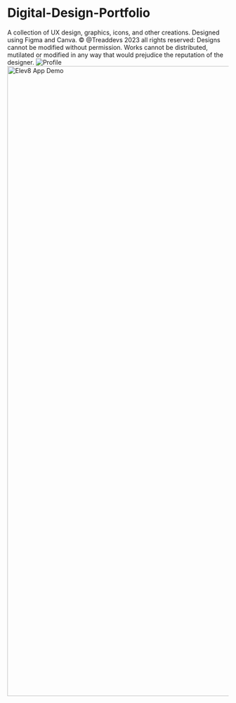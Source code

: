 # Digital-Design-Portfolio
A collection of UX design, graphics, icons, and other creations. Designed using Figma and Canva.
© @Treaddevs 2023 all rights reserved: Designs cannot be modified without permission. Works cannot be distributed, mutilated or modified in any way that would prejudice the reputation of the designer.
![Profile](https://github.com/treaddevs/Digital-Design-Portfolio/assets/148214913/370cc09b-7553-4673-b333-5c14d162afdd)
<img width="1434" alt="Elev8 App Demo" src="https://github.com/treaddevs/Digital-Design-Portfolio/assets/148214913/7fd01c04-fd89-4778-b535-e56eabded703">
